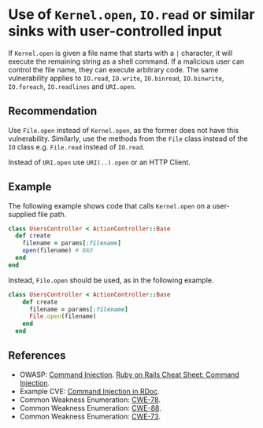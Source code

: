 # Use of `Kernel.open`, `IO.read` or similar sinks with user-controlled input
If `Kernel.open` is given a file name that starts with a `|` character, it will execute the remaining string as a shell command. If a malicious user can control the file name, they can execute arbitrary code. The same vulnerability applies to `IO.read`, `IO.write`, `IO.binread`, `IO.binwrite`, `IO.foreach`, `IO.readlines` and `URI.open`.


## Recommendation
Use `File.open` instead of `Kernel.open`, as the former does not have this vulnerability. Similarly, use the methods from the `File` class instead of the `IO` class e.g. `File.read` instead of `IO.read`.

Instead of `URI.open` use `URI(..).open` or an HTTP Client.


## Example
The following example shows code that calls `Kernel.open` on a user-supplied file path.


```ruby
class UsersController < ActionController::Base
  def create
    filename = params[:filename]
    open(filename) # BAD
  end
end  
```
Instead, `File.open` should be used, as in the following example.


```ruby
class UsersController < ActionController::Base
    def create
      filename = params[:filename]
      File.open(filename)
    end
  end  
```

## References
* OWASP: [Command Injection](https://www.owasp.org/index.php/Command_Injection). [Ruby on Rails Cheat Sheet: Command Injection](https://cheatsheetseries.owasp.org/cheatsheets/Ruby_on_Rails_Cheat_Sheet.html#command-injection).
* Example CVE: [Command Injection in RDoc](https://www.ruby-lang.org/en/news/2021/05/02/os-command-injection-in-rdoc/).
* Common Weakness Enumeration: [CWE-78](https://cwe.mitre.org/data/definitions/78.html).
* Common Weakness Enumeration: [CWE-88](https://cwe.mitre.org/data/definitions/88.html).
* Common Weakness Enumeration: [CWE-73](https://cwe.mitre.org/data/definitions/73.html).
